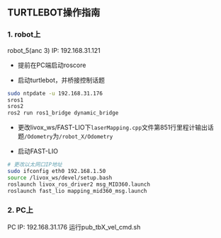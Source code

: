 ## TURTLEBOT操作指南
### 1. robot上

robot_5(anc 3) IP: 192.168.31.121

* 提前在PC端启动roscore

* 启动turtlebot，并桥接控制话题

```bash
sudo ntpdate -u 192.168.31.176
sros1
sros2
ros2 run ros1_bridge dynamic_bridge
```

* 更改livox_ws/FAST-LIO下`laserMapping.cpp`文件第851行里程计输出话题`/Odometry`为`/robot_X/Odometry`

* 启动FAST-LIO

```bash
# 更改以太网口IP地址
sudo ifconfig eth0 192.168.1.50
source /livox_ws/devel/setup.bash
roslaunch livox_ros_driver2 msg_MID360.launch
roslaunch fast_lio mapping_mid360_msg.launch
```

### 2. PC上

PC IP: 192.168.31.176
运行pub_tbX_vel_cmd.sh
